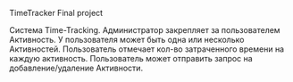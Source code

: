 TimeTracker
Final project

Система Time-Tracking. Администратор закрепляет за пользователем
Активность. У пользователя может быть одна или несколько Активностей.
Пользователь отмечает кол-во затраченного времени на каждую активность.
Пользователь может отправить запрос на добавление/удаление
Активности.

